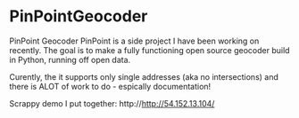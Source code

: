 # PinPointGeocoder
PinPoint Geocoder 
PinPoint is a side project I have been working on recently. The goal is to make a fully functioning open source geocoder build in Python, running off open data.

Curently, the it supports only single addresses (aka no intersections) and there is ALOT of work to do - espically documentation!

Scrappy demo I put together: http://http://54.152.13.104/
